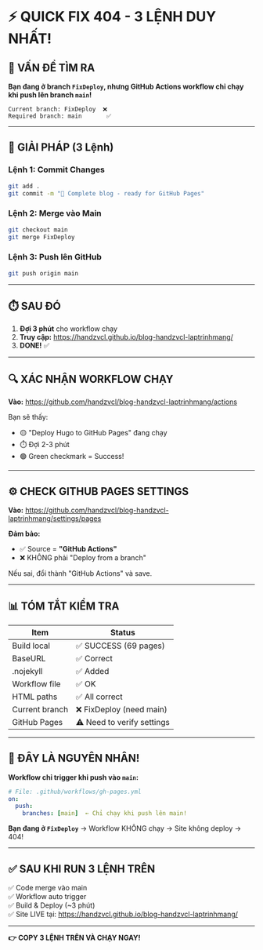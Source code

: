 # ⚡ QUICK FIX 404 - 3 LỆNH DUY NHẤT!

## 🎯 VẤN ĐỀ TÌM RA

**Bạn đang ở branch `FixDeploy`, nhưng GitHub Actions workflow chỉ chạy khi push lên branch `main`!**

```
Current branch: FixDeploy  ❌
Required branch: main       ✅
```

---

## 🚀 GIẢI PHÁP (3 Lệnh)

### Lệnh 1: Commit Changes

```bash
git add .
git commit -m "🚀 Complete blog - ready for GitHub Pages"
```

### Lệnh 2: Merge vào Main

```bash
git checkout main
git merge FixDeploy
```

### Lệnh 3: Push lên GitHub

```bash
git push origin main
```

---

## ⏱️ SAU ĐÓ

1. **Đợi 3 phút** cho workflow chạy
2. **Truy cập:** https://handzvcl.github.io/blog-handzvcl-laptrinhmang/
3. **DONE!** ✅

---

## 🔍 XÁC NHẬN WORKFLOW CHẠY

**Vào:** https://github.com/handzvcl/blog-handzvcl-laptrinhmang/actions

Bạn sẽ thấy:

- 🟡 "Deploy Hugo to GitHub Pages" đang chạy
- ⏱️ Đợi 2-3 phút
- 🟢 Green checkmark = Success!

---

## ⚙️ CHECK GITHUB PAGES SETTINGS

**Vào:** https://github.com/handzvcl/blog-handzvcl-laptrinhmang/settings/pages

**Đảm bảo:**

- ✅ Source = **"GitHub Actions"**
- ❌ KHÔNG phải "Deploy from a branch"

Nếu sai, đổi thành "GitHub Actions" và save.

---

## 📊 TÓM TẮT KIỂM TRA

| Item           | Status                     |
| -------------- | -------------------------- |
| Build local    | ✅ SUCCESS (69 pages)      |
| BaseURL        | ✅ Correct                 |
| .nojekyll      | ✅ Added                   |
| Workflow file  | ✅ OK                      |
| HTML paths     | ✅ All correct             |
| Current branch | ❌ FixDeploy (need main)   |
| GitHub Pages   | ⚠️ Need to verify settings |

---

## 🎯 ĐÂY LÀ NGUYÊN NHÂN!

**Workflow chỉ trigger khi push vào `main`:**

```yaml
# File: .github/workflows/gh-pages.yml
on:
  push:
    branches: [main]  ← Chỉ chạy khi push lên main!
```

**Bạn đang ở `FixDeploy`** → Workflow KHÔNG chạy → Site không deploy → 404!

---

## ✅ SAU KHI RUN 3 LỆNH TRÊN

✅ Code merge vào main  
✅ Workflow auto trigger  
✅ Build & Deploy (~3 phút)  
✅ Site LIVE tại: https://handzvcl.github.io/blog-handzvcl-laptrinhmang/

---

**👉 COPY 3 LỆNH TRÊN VÀ CHẠY NGAY!**
